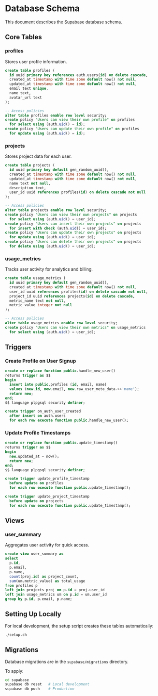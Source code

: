 # Database Schema

This document describes the Supabase database schema.

## Core Tables

### profiles

Stores user profile information.

```sql
create table profiles (
  id uuid primary key references auth.users(id) on delete cascade,
  created_at timestamp with time zone default now() not null,
  updated_at timestamp with time zone default now() not null,
  email text unique,
  name text,
  avatar_url text
);

-- Access policies
alter table profiles enable row level security;
create policy "Users can view their own profile" on profiles
  for select using (auth.uid() = id);
create policy "Users can update their own profile" on profiles
  for update using (auth.uid() = id);
```

### projects

Stores project data for each user.

```sql
create table projects (
  id uuid primary key default gen_random_uuid(),
  created_at timestamp with time zone default now() not null,
  updated_at timestamp with time zone default now() not null,
  name text not null,
  description text,
  user_id uuid references profiles(id) on delete cascade not null
);

-- Access policies
alter table projects enable row level security;
create policy "Users can view their own projects" on projects
  for select using (auth.uid() = user_id);
create policy "Users can insert their own projects" on projects
  for insert with check (auth.uid() = user_id);
create policy "Users can update their own projects" on projects
  for update using (auth.uid() = user_id);
create policy "Users can delete their own projects" on projects
  for delete using (auth.uid() = user_id);
```

### usage_metrics

Tracks user activity for analytics and billing.

```sql
create table usage_metrics (
  id uuid primary key default gen_random_uuid(),
  created_at timestamp with time zone default now() not null,
  user_id uuid references profiles(id) on delete cascade not null,
  project_id uuid references projects(id) on delete cascade,
  metric_name text not null,
  metric_value integer not null
);

-- Access policies
alter table usage_metrics enable row level security;
create policy "Users can view their own metrics" on usage_metrics
  for select using (auth.uid() = user_id);
```

## Triggers

### Create Profile on User Signup

```sql
create or replace function public.handle_new_user()
returns trigger as $$
begin
  insert into public.profiles (id, email, name)
  values (new.id, new.email, new.raw_user_meta_data->>'name');
  return new;
end;
$$ language plpgsql security definer;

create trigger on_auth_user_created
  after insert on auth.users
  for each row execute function public.handle_new_user();
```

### Update Profile Timestamps

```sql
create or replace function public.update_timestamp()
returns trigger as $$
begin
  new.updated_at = now();
  return new;
end;
$$ language plpgsql security definer;

create trigger update_profile_timestamp
  before update on profiles
  for each row execute function public.update_timestamp();

create trigger update_project_timestamp
  before update on projects
  for each row execute function public.update_timestamp();
```

## Views

### user_summary

Aggregates user activity for quick access.

```sql
create view user_summary as
select
  p.id,
  p.email,
  p.name,
  count(proj.id) as project_count,
  sum(um.metric_value) as total_usage
from profiles p
left join projects proj on p.id = proj.user_id
left join usage_metrics um on p.id = um.user_id
group by p.id, p.email, p.name;
```

## Setting Up Locally

For local development, the setup script creates these tables automatically:

```bash
./setup.sh
```

## Migrations

Database migrations are in the `supabase/migrations` directory.

To apply:

```bash
cd supabase
supabase db reset   # Local development
supabase db push    # Production
```